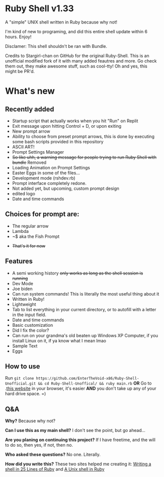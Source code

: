 # Ruby Shell v1.33

A "simple" UNIX shell written in Ruby because why not!



I'm kind of new to programing, and did this entire shell update within 6 hours. Enjoy!

Disclamer: This shell shouldn't be ran with Bundle.



Credits to Stargirl-chan on GitHub for the original Ruby-Shell. This is an unofficial modified fork of it with many added feautres and more. Go check them out, they make awesome stuff, such as cool-tty! Oh and yes, this might be PR'd.
# What's new

## Recently added
- Startup script that actually works when you hit "Run" on Replit
- Exit message upon hitting Control + D, or upon exiting
- New prompt arrow
- Ability to choose from preset prompt arrows, this is done by executing some bash scripts provided in this repository
- ASCII ART!
- Prompt Settings Manager
- ~~So like uhh, a warning message for people trying to run Ruby Shell with bundle~~ Removed
- Loading Animation on Prompt Settings
- Easter Eggs in some of the files...
- Development mode (rshdev.rb)
- Prompt interface completely redone.
- Not added yet, but upcoming, custom prompt design
- edited logo
- Date and time commands
## Choices for prompt are:
- The regular arrow
- Lambda
- ~$ aka the Fish Prompt

+    ~~That's it for now~~

<!-- this totally isnt a hidden message, you can totally see this in the real markdown document! oh yeah also this is to just make the actual shell look bigger than it really is i mean what no totally not that was just a joke anyways like i said this totally shows up in the actual real markdown document! -->

## Features

 - A semi working history ~~only works as long as the shell session is running~~
 - Dev Mode
 - Joe biden
 - Can run system commands! This is literally the most useful thing about it
 - Written in Ruby!
 - Lightweight
 - Tab to list everything in your current directory, or to autofill with a letter in the input field.
 - Date and time commands
 - Basic customization
 - Did I fix the color?
 - Can run on your grandma's old beaten up Windows XP Computer, if you install Linux on it, if ya know what I mean lmao
 - Sample Text
 - Eggs


## How to use


Run `git clone https://github.com/EnterTheVoid-x86/Ruby-Shell-Unofficial.git && cd Ruby-Shell-Unoffical/ && ruby main.rb`
**OR**
Go to .[this website](https://replit.com/@vansamssecret/Ruby-Shell-v133?v=1) in your browser, it's easier **AND** you don't take up any of your hard drive space. =)
## Q&A

**Why?**
Because why not?

**Can I use this as my main shell?**
I don't see the point, but go ahead...

**Are you planing on continuing this project?**
If I have freetime, and the will to do so, then yes, if not, then no.

**Who asked these questions?**
No one. Literally.

**How did you write this?**
These two sites helped me creating it:
[Writing a shell in 25 Lines of Ruby](https://www.rubyguides.com/2016/07/writing-a-shell-in-ruby/) and 
[A Unix shell in Ruby](https://www.jstorimer.com/blogs/workingwithcode/7766107-a-unix-shell-in-ruby)



